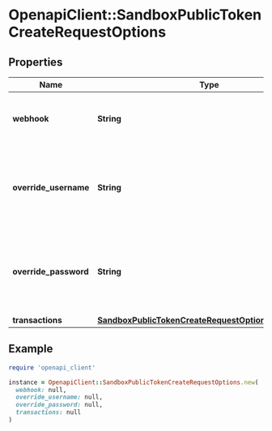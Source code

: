 # OpenapiClient::SandboxPublicTokenCreateRequestOptions

## Properties

| Name | Type | Description | Notes |
| ---- | ---- | ----------- | ----- |
| **webhook** | **String** | Specify a webhook to associate with the new Item. | [optional] |
| **override_username** | **String** | Test username to use for the creation of the Sandbox Item. Default value is &#x60;user_good&#x60;. | [optional][default to &#39;user_good&#39;] |
| **override_password** | **String** | Test password to use for the creation of the Sandbox Item. Default value is &#x60;pass_good&#x60;. | [optional][default to &#39;pass_good&#39;] |
| **transactions** | [**SandboxPublicTokenCreateRequestOptionsTransactions**](SandboxPublicTokenCreateRequestOptionsTransactions.md) |  | [optional] |

## Example

```ruby
require 'openapi_client'

instance = OpenapiClient::SandboxPublicTokenCreateRequestOptions.new(
  webhook: null,
  override_username: null,
  override_password: null,
  transactions: null
)
```

